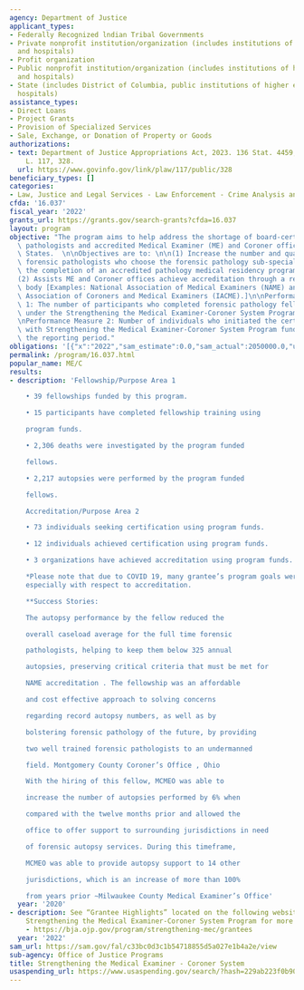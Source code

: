 ```yaml
---
agency: Department of Justice
applicant_types:
- Federally Recognized lndian Tribal Governments
- Private nonprofit institution/organization (includes institutions of higher education
  and hospitals)
- Profit organization
- Public nonprofit institution/organization (includes institutions of higher education
  and hospitals)
- State (includes District of Columbia, public institutions of higher education and
  hospitals)
assistance_types:
- Direct Loans
- Project Grants
- Provision of Specialized Services
- Sale, Exchange, or Donation of Property or Goods
authorizations:
- text: Department of Justice Appropriations Act, 2023. 136 Stat. 4459, 4536. Pub.
    L. 117, 328.
  url: https://www.govinfo.gov/link/plaw/117/public/328
beneficiary_types: []
categories:
- Law, Justice and Legal Services - Law Enforcement - Crime Analysis and Data
cfda: '16.037'
fiscal_year: '2022'
grants_url: https://grants.gov/search-grants?cfda=16.037
layout: program
objective: "The program aims to help address the shortage of board-certified forensic\
  \ pathologists and accredited Medical Examiner (ME) and Coroner offices in the United\
  \ States.  \n\nObjectives are to: \n\n(1) Increase the number and quality of board-certified\
  \ forensic pathologists who choose the forensic pathology sub-specialty following\
  \ the completion of an accredited pathology medical residency program; and \n\n\
  (2) Assists ME and Coroner offices achieve accreditation through a recognized accreditation\
  \ body [Examples: National Association of Medical Examiners (NAME) and the International\
  \ Association of Coroners and Medical Examiners (IACME).]\n\nPerformance Measure\
  \ 1: The number of participants who completed forensic pathology fellowship training\
  \ under the Strengthening the Medical Examiner-Coroner System Program.; and,  \n\
  \nPerformance Measure 2: Number of individuals who initiated the certification process\
  \ with Strengthening the Medical Examiner-Coroner System Program funding during\
  \ the reporting period."
obligations: '[{"x":"2022","sam_estimate":0.0,"sam_actual":2050000.0,"usa_spending_actual":300000.0},{"x":"2023","sam_estimate":2050000.0,"sam_actual":0.0,"usa_spending_actual":-24786.48},{"x":"2024","sam_estimate":0.0,"sam_actual":0.0,"usa_spending_actual":-76840.3}]'
permalink: /program/16.037.html
popular_name: ME/C
results:
- description: 'Fellowship/Purpose Area 1

    • 39 fellowships funded by this program.

    • 15 participants have completed fellowship training using

    program funds.

    • 2,306 deaths were investigated by the program funded

    fellows.

    • 2,217 autopsies were performed by the program funded

    fellows.

    Accreditation/Purpose Area 2

    • 73 individuals seeking certification using program funds.

    • 12 individuals achieved certification using program funds.

    • 3 organizations have achieved accreditation using program funds.

    *Please note that due to COVID 19, many grantee’s program goals were delayed,
    especially with respect to accreditation.

    **Success Stories:

    The autopsy performance by the fellow reduced the

    overall caseload average for the full time forensic

    pathologists, helping to keep them below 325 annual

    autopsies, preserving critical criteria that must be met for

    NAME accreditation . The fellowship was an affordable

    and cost effective approach to solving concerns

    regarding record autopsy numbers, as well as by

    bolstering forensic pathology of the future, by providing

    two well trained forensic pathologists to an undermanned

    field. Montgomery County Coroner’s Office , Ohio

    With the hiring of this fellow, MCMEO was able to

    increase the number of autopsies performed by 6% when

    compared with the twelve months prior and allowed the

    office to offer support to surrounding jurisdictions in need

    of forensic autopsy services. During this timeframe,

    MCMEO was able to provide autopsy support to 14 other

    jurisdictions, which is an increase of more than 100%

    from years prior ~Milwaukee County Medical Examiner’s Office'
  year: '2020'
- description: See “Grantee Highlights” located on the following website for BJA’s
    Strengthening the Medical Examiner-Coroner System Program for more information
    - https://bja.ojp.gov/program/strengthening-mec/grantees
  year: '2022'
sam_url: https://sam.gov/fal/c33bc0d3c1b54718855d5a027e1b4a2e/view
sub-agency: Office of Justice Programs
title: Strengthening the Medical Examiner - Coroner System
usaspending_url: https://www.usaspending.gov/search/?hash=229ab223f0b90b2eaf64b3fdaed9b69d
---
```


